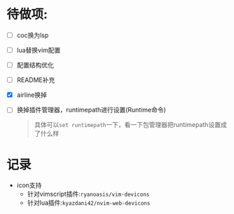 # 待做项:

- [ ] coc换为lsp
- [ ] lua替换vim配置
- [ ] 配置结构优化
- [ ] README补充
- [x] airline换掉
- [ ] 换掉插件管理器，runtimepath进行设置(Runtime命令)
  > 具体可以`set runtimepath`一下，看一下包管理器把runtimepath设置成了什么样


# 记录

- icon支持
  - 针对vimscript插件:`ryanoasis/vim-devicons`
  - 针对lua插件:`kyazdani42/nvim-web-devicons`
